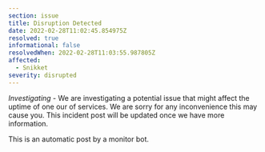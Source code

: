 ```yaml
---
section: issue
title: Disruption Detected
date: 2022-02-28T11:02:45.854975Z
resolved: true
informational: false
resolvedWhen: 2022-02-28T11:03:55.987805Z
affected:
  - Snikket
severity: disrupted
---
```

*Investigating* - We are investigating a potential issue that might affect the uptime of one our of services. We are sorry for any inconvenience this may cause you. This incident post will be updated once we have more information.

This is an automatic post by a monitor bot.
        